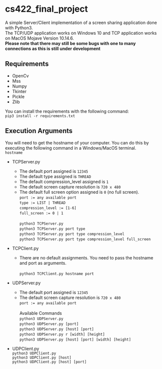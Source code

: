# cs422_final_project

A simple Server/Client implementation of a screen sharing application done with Python3. <br/>
The TCP/UDP application works on Windows 10 and TCP application works on MacOS Mojave Version 10.14.6. <br/>
**Please note that there may still be some bugs with one to many connections as this is still under development** <br/>

## Requirements
- OpenCv
- Mss
- Numpy
- Tkinter
- Pickle
- Zlib

You can install the requirements with the following command: <br/>
`pip3 install -r requirements.txt`

## Execution Arguments

You will need to get the hostname of your computer. You can do this by executing the following command in a Windows/MacOS terminal. <br/>
`hostname`

- TCPServer.py <br/>
    - The default port assigned is `12345`
    - The default type assigned is `THREAD`
    - The default compression_level assigned is `1`
    - The default screen capture resolution is `720 x 480`
    - The default full screen option assigned is `0` (no full screen). <br/>
`port := any available port` <br/>
`type := LIST | THREAD` <br/>
`compression_level := [1-6]` <br/>
`full_screen := 0 | 1` <br/> <br/>
`python3 TCPServer.py` <br/>
`python3 TCPServer.py port type` <br/>
`python3 TCPServer.py port type compression_level` <br/>
`python3 TCPServer.py port type compression_level full_screen` <br/>
- TCPClient.py <br/>
    - There are no default assignments. You need to pass the hostname and port as arguments. <br/> <br/>
`python3 TCPClient.py hostname port`

- UDPServer.py <br/>
    - The default port assigned is `12345`
    - The default screen capture resolution is `720 x 480` <br/>
`port := any available port` <br/>\
Available Commands <br/>
`python3 UDPServer.py` <br/>
`python3 UDPServer.py [port]` <br/>
`python3 UDPServer.py [host] [port]` <br/>
`python3 UDPServer.py r [width] [height]` <br/>
`python3 UDPServer.py [host] [port] [width] [height]` <br/>

- UDPClient.py <br/>
`python3 UDPClient.py` <br/>
`python3 UDPClient.py [host]` <br/>
`python3 UDPClient.py [host] [port]` <br/>
    